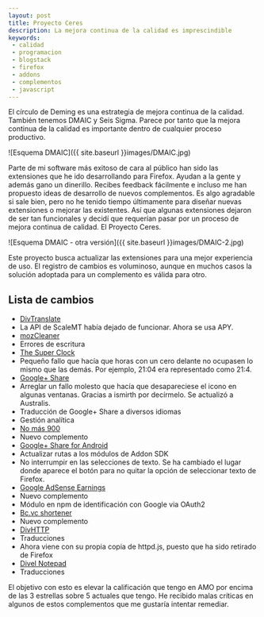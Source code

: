 ```yaml
---
layout: post
title: Proyecto Ceres
description: La mejora continua de la calidad es imprescindible
keywords: 
 - calidad
 - programacion
 - blogstack
 - firefox
 - addons
 - complementos
 - javascript
---
```


El círculo de Deming es una estrategia de mejora continua de la calidad. También tenemos DMAIC y Seis Sigma. Parece por tanto que la mejora continua de la calidad es importante dentro de cualquier proceso productivo.

![Esquema DMAIC]({{ site.baseurl }}images/DMAIC.jpg)

Parte de mi software más exitoso de cara al público han sido las extensiones que he ido desarrollando para Firefox. Ayudan a la gente y además gano un dinerillo. Recibes feedback fácilmente e incluso me han propuesto ideas de desarrollo de nuevos complementos. Es algo agradable si sale bien, pero no he tenido tiempo últimamente para diseñar nuevas extensiones o mejorar las existentes. Así que algunas extensiones dejaron de ser tan funcionales y decidí que requerían pasar por un proceso de mejora continua de calidad. El Proyecto Ceres.

![Esquema DMAIC - otra versión]({{ site.baseurl }}images/DMAIC-2.jpg)

Este proyecto busca actualizar las extensiones para una mejor experiencia de uso. El registro de cambios es voluminoso, aunque en muchos casos la solución adoptada para un complemento es válida para otro.

## Lista de cambios

* [DivTranslate](https://addons.mozilla.org/es/firefox/addon/divtranslate/?src=userprofile)
 * La API de ScaleMT había dejado de funcionar. Ahora se usa APY.
* [mozCleaner](https://addons.mozilla.org/es/firefox/addon/mozcleaner/?src=userprofile)
 * Errores de escritura
* [The Super Clock](https://addons.mozilla.org/es/firefox/addon/the-super-clock/?src=userprofile)
 * Pequeño fallo que hacía que horas con un cero delante no ocupasen lo mismo que las demás. Por ejemplo, 21:04 era representado como 21:4.
* [Google+ Share](https://addons.mozilla.org/es/firefox/addon/google-share/?src=userprofile)
 * Arreglar un fallo molesto que hacía que desapareciese el icono en algunas ventanas. Gracias a ismirth por decírmelo. Se actualizó a Australis.
 * Traducción de Google+ Share a diversos idiomas
 * Gestión analítica
* [No más 900](https://addons.mozilla.org/es/firefox/addon/no-m%C3%A1s-900/?src=userprofile)
 * Nuevo complemento
* [Google+ Share for Android](https://addons.mozilla.org/es/firefox/addon/google-share-android/?src=userprofile)
 * Actualizar rutas a los módulos de Addon SDK
 * No interrumpir en las selecciones de texto. Se ha cambiado el lugar donde aparece el botón para no quitar la opción de seleccionar texto de Firefox.
* [Google AdSense Earnings](https://addons.mozilla.org/es/firefox/addon/google-adsense-earnings/?src=userprofile)
 * Nuevo complemento
 * Módulo en npm de identificación con Google via OAuth2
* [Bc.vc shortener](https://addons.mozilla.org/es/firefox/addon/bcvc-shortener/?src=userprofile)
 * Nuevo complemento
* [DivHTTP](https://addons.mozilla.org/es/firefox/addon/divhttp/?src=userprofile)
 * Traducciones
 * Ahora viene con su propia copia de httpd.js, puesto que ha sido retirado de Firefox
* [Divel Notepad](https://addons.mozilla.org/es/firefox/addon/divel-notepad/?src=userprofile)
 * Traducciones

El objetivo con esto es elevar la calificación que tengo en AMO por encima de las 3 estrellas sobre 5 actuales que tengo. He recibido malas críticas en algunos de estos complementos que me gustaría intentar remediar.
